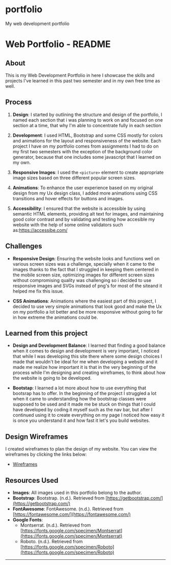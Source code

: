 # portfolio
My web development portfolio

# Web Portfolio - README

## About

This is my Web Development Portfolio in here I showcase the skills and projects I've learned in this past two semester and in my own free time as well.

## Process

1. **Design**: I started by outlining the structure and design of the portfolio, I named each section that i was planning to work on and focused on one section at a time, that why I'm able to concentrate fully in each section

2. **Development**: I used HTML, Bootstrap and some CSS mostly for colors and animations for the layout and responsiveness of the website. Each project I have on my portfolio comes from assignments I had to do on my first two semesters with the exception of the background color generator, because that one includes some javascript that I learned on my own.

3. **Responsive Images**: I used the `<picture>` element to create appropriate image sizes based on  three different popular screen sizes. 

4. **Animations**: To enhance the user experience based on my original design from my Ux design class, I added more animations using CSS transitions and hover effects for buttons and images.

5. **Accessibility**: I ensured that the website is accessible by using semantic HTML elements, providing alt text for images, and maintaining good color contrast and by validating and testing how accesible my website with the help of some online validators such as:https://accessibe.com/

## Challenges

- **Responsive Design**: Ensuring the website looks and functions well on various screen sizes was a challenge, specially when it came to the images thanks to the fact that I struggled in keeping them centered in the mobile screen size, optimizing images for different screen sizes without compromising quality was challenging so i decided to use  responsive images and SVGs instead of png's for most of the siteand it helped me fix this issue.

- **CSS Animations**: Animations where the easiest part of this project, I decided to use very simple animations that look good and make the Ux on my portfolio a lot better and be more responsive without going to far in how extreme the animations could be.

## Learned from this project

- **Design and Development Balance**: I learned that finding a good balance when it comes to design and development is very important, I noticed that while I was developing this site there where some design choices I made that wouldn't be ideal for me when developing a website and it made me realize how important it is that in the very beginning of the process while I'm designing and creating wireframes, to think about how the website is going to be developed.

- **Bootstap**: I learned a lot more about how to use everything that bootsrap has to offer. In the beginning of the project I struggled a lot when it came to understanding how the bootstrap classes were supposed to be used and it made me be stuck on things that I could have developed by coding it myself such as the nav bar, but after I continued using it to create everything on my page I noticed how easy it is once you understand it and how fast it let's you build websites.


## Design Wireframes

I created wireframes to plan the design of my website. You can view the wireframes by clicking the links below:

- [Wireframes](wireframes/carvajal_Carlos_hi-fi.pdf)


## Resources Used

- **Images**: All images used in this portfolio belong to the author.
- **Bootstrap**: Bootstrap. (n.d.). Retrieved from [https://getbootstrap.com/](https://getbootstrap.com/)
- **FontAwesome**: FontAwesome. (n.d.). Retrieved from [https://fontawesome.com/](https://fontawesome.com/)
- **Google Fonts**:
  - Montserrat. (n.d.). Retrieved from [https://fonts.google.com/specimen/Montserrat](https://fonts.google.com/specimen/Montserrat)
  - Roboto. (n.d.). Retrieved from [https://fonts.google.com/specimen/Roboto](https://fonts.google.com/specimen/Roboto)


---
